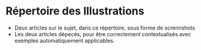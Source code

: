 # Répertoire des Illustrations

* Deux articles sur le sujet, dans ce répertoire, sous forme de scrennshots
* Les deux articles dépecés, pour être correctement contextualisés avec exemples automatiquement applicables.
